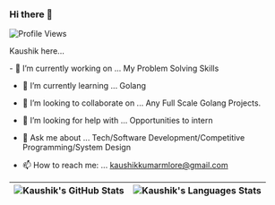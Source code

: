### Hi there 👋
 ![Profile Views](https://profile-counter.glitch.me/{Kaushik268mlore}/count.svg)
<p> Kaushik here...</p>
- 🔭 I’m currently working on ... My Problem Solving Skills

- 🌱 I’m currently learning ... Golang

- 👯 I’m looking to collaborate on ... Any Full Scale Golang Projects.


- 🤔 I’m looking for help with ... Opportunities to intern


- 💬 Ask me about ... Tech/Software Development/Competitive Programming/System Design


- 📫 How to reach me: ... kaushikkumarmlore@gmail.com



![Kaushik's GitHub Stats](https://github-readme-stats.vercel.app/api?username=Kaushik268mlore&show_icons=true&include_all_commits=true&theme=ocean_dark&border_color=6b03fc) | ![Kaushik's Languages Stats](https://github-readme-stats.vercel.app/api/top-langs/?username=Kaushik268mlore&theme=ocean_dark&langs_count=10&&border_color=6b03fc)
| ------------- | ------------- |
